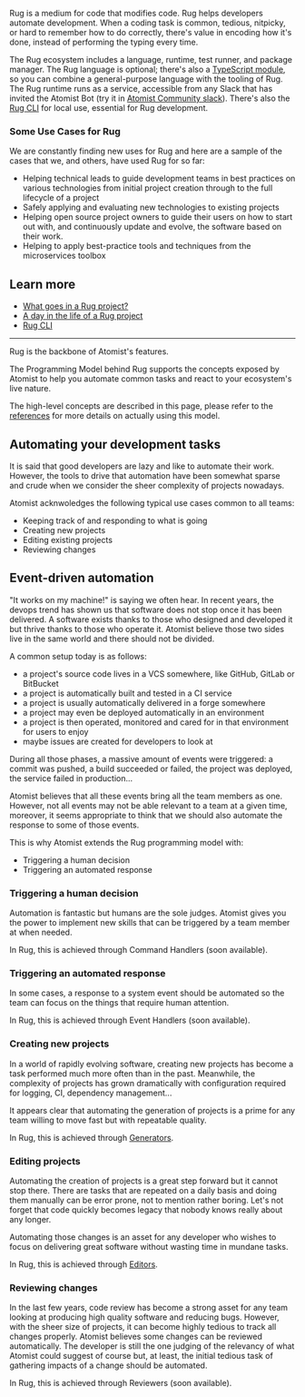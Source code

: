 Rug is a medium for code that modifies code. Rug helps developers
automate development.  When a coding task is common, tedious,
nitpicky, or hard to remember how to do correctly, there's value in
encoding how it's done, instead of performing the typing every time.

The Rug ecosystem includes a language, runtime, test runner, and
package manager.  The Rug language is optional; there's also
a [TypeScript module][ts], so you can combine a general-purpose
language with the tooling of Rug.  The Rug runtime runs as a service,
accessible from any Slack that has invited the Atomist Bot (try it
in [Atomist Community slack][slack]).  There's also the [Rug CLI][cli]
for local use, essential for Rug development.

[ts]: https://the-composition.com/atomist-meet-typescript-2f2e16251d4f#.nmxmjfg6q
[slack]: https://join.atomist.com/
[cli]: /atomist/interfaces/cli/index.md

### Some Use Cases for Rug

We are constantly finding new uses for Rug and here are a sample of
the cases that we, and others, have used Rug for so far:

*   Helping technical leads to guide development teams in best
    practices on various technologies from initial project creation
    through to the full lifecycle of a project
*   Safely applying and evaluating new technologies to existing
    projects
*   Helping open source project owners to guide their users on how to
    start out with, and continuously update and evolve, the software
    based on their work.
*   Helping to apply best-practice tools and techniques from the
    microservices toolbox

## Learn more

* [What goes in a Rug project?](archives.md)
* [A day in the life of a Rug project](lifecycle.md)
* [Rug CLI][cli]

----

Rug is the backbone of Atomist's features.

The Programming Model behind Rug supports the concepts exposed by Atomist to
help you automate common tasks and react to your ecosystem's live nature.

The high-level concepts are described in this page, please refer to
the [references][rugref] for more details on actually using this
model.

[rugref]: /reference/rug/index.md

## Automating your development tasks

It is said that good developers are lazy and like to automate their work.
However, the tools to drive that automation have been somewhat sparse and crude
when we consider the sheer complexity of projects nowadays.

Atomist acknwoledges the following typical use cases common to all teams:

*   Keeping track of and responding to what is going
*   Creating new projects
*   Editing existing projects
*   Reviewing changes

## Event-driven automation

"It works on my machine!" is saying we often hear. In recent years, the devops
trend has shown us that software does not stop once it has been delivered.
A software exists thanks to those who designed and developed it but thrive
thanks to those who operate it. Atomist believe those two sides live in the
same world and there should not be divided.

A common setup today is as follows:

*   a project's source code lives in a VCS somewhere, like GitHub, GitLab or
    BitBucket
*   a project is automatically built and tested in a CI service
*   a project is usually automatically delivered in a forge somewhere
*   a project may even be deployed automatically in an environment
*   a project is then operated, monitored and cared for in that environment for
    users to enjoy
*   maybe issues are created for developers to look at

During all those phases, a massive amount of events were triggered: a commit
was pushed, a build succeeded or failed, the project was deployed, the service
failed in production...

Atomist believes that all these events bring all the team members as one.
However, not all events may not be able relevant to a team at a given time,
moreover, it seems appropriate to think that we should also automate the
response to some of those events.

This is why Atomist extends the Rug programming model with:

*   Triggering a human decision
*   Triggering an automated response

### Triggering a human decision

Automation is fantastic but humans are the sole judges. Atomist gives you the
power to implement new skills that can be triggered by a team member at when
needed.

In Rug, this is achieved through Command Handlers (soon available).

### Triggering an automated response

In some cases, a response to a system event should be automated so the team
can focus on the things that require human attention.

In Rug, this is achieved through Event Handlers (soon available).

### Creating new projects

In a world of rapidly evolving software, creating new projects has become a
task performed much more often than in the past. Meanwhile, the complexity of
projects has grown dramatically with configuration required for logging, CI,
dependency management...

It appears clear that automating the generation of projects is a prime for any
team willing to move fast but with repeatable quality.

In Rug, this is achieved through [Generators][ruggen].

[ruggen]: generators.md

### Editing projects

Automating the creation of projects is a great step forward but it cannot stop
there. There are tasks that are repeated on a daily basis and doing them
manually can be error prone, not to mention rather boring. Let's not forget that
code quickly becomes legacy that nobody knows really about any longer.

Automating those changes is an asset for any developer who wishes to focus on
delivering great software without wasting time in mundane tasks.

In Rug, this is achieved through [Editors][rugedit].

[rugedit]: editors.md

### Reviewing changes

In the last few years, code review has become a strong asset for any team
looking at producing high quality software and reducing bugs. However, with the
sheer size of projects, it can become highly tedious to track all changes
properly. Atomist believes some changes can be reviewed automatically. The
developer is still the one judging of the relevancy of what Atomist could
suggest of course but, at least, the initial tedious task of gathering
impacts of a change should be automated.

In Rug, this is achieved through Reviewers (soon available).

